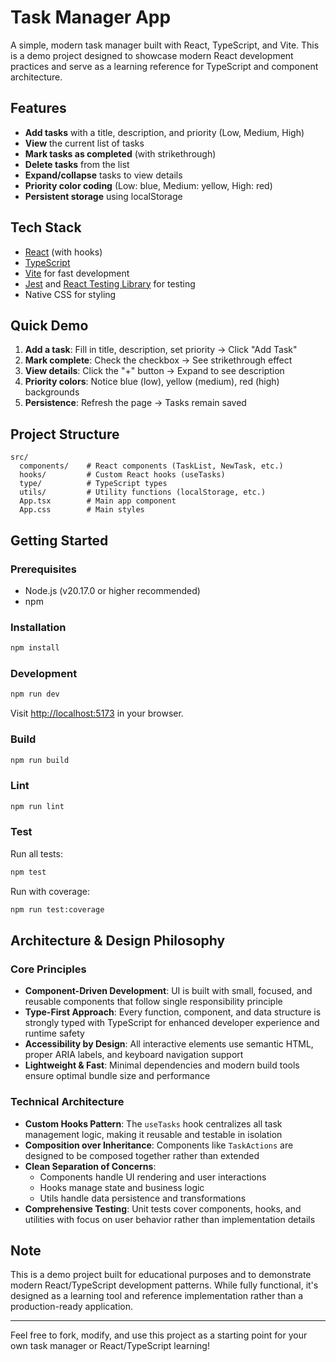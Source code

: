 # Task Manager App

A simple, modern task manager built with React, TypeScript, and Vite. 
This is a demo project designed to showcase modern React development practices and serve as a learning reference for TypeScript and component architecture.

## Features
- **Add tasks** with a title, description, and priority (Low, Medium, High)
- **View** the current list of tasks
- **Mark tasks as completed** (with strikethrough)
- **Delete tasks** from the list
- **Expand/collapse** tasks to view details
- **Priority color coding** (Low: blue, Medium: yellow, High: red)
- **Persistent storage** using localStorage

## Tech Stack
- [React](https://react.dev/) (with hooks)
- [TypeScript](https://www.typescriptlang.org/)
- [Vite](https://vitejs.dev/) for fast development
- [Jest](https://jestjs.io/) and [React Testing Library](https://testing-library.com/docs/react-testing-library/intro/) for testing
- Native CSS for styling


## Quick Demo

1. **Add a task**: Fill in title, description, set priority → Click "Add Task"
2. **Mark complete**: Check the checkbox → See strikethrough effect
3. **View details**: Click the "+" button → Expand to see description
4. **Priority colors**: Notice blue (low), yellow (medium), red (high) backgrounds
5. **Persistence**: Refresh the page → Tasks remain saved

## Project Structure
```
src/
  components/    # React components (TaskList, NewTask, etc.)
  hooks/         # Custom React hooks (useTasks)
  type/          # TypeScript types
  utils/         # Utility functions (localStorage, etc.)
  App.tsx        # Main app component
  App.css        # Main styles
```

## Getting Started

### Prerequisites
- Node.js (v20.17.0 or higher recommended)
- npm

### Installation
```sh
npm install
```

### Development
```sh
npm run dev
```
Visit [http://localhost:5173](http://localhost:5173) in your browser.

### Build
```sh
npm run build
```

### Lint
```sh
npm run lint
```

### Test
Run all tests:
```sh
npm test
```
Run with coverage:
```sh
npm run test:coverage
```


## Architecture & Design Philosophy

### Core Principles

- **Component-Driven Development**: UI is built with small, focused, and reusable components that follow single responsibility principle
- **Type-First Approach**: Every function, component, and data structure is strongly typed with TypeScript for enhanced developer experience and runtime safety
- **Accessibility by Design**: All interactive elements use semantic HTML, proper ARIA labels, and keyboard navigation support
- **Lightweight & Fast**: Minimal dependencies and modern build tools ensure optimal bundle size and performance

### Technical Architecture

- **Custom Hooks Pattern**: The `useTasks` hook centralizes all task management logic, making it reusable and testable in isolation
- **Composition over Inheritance**: Components like `TaskActions` are designed to be composed together rather than extended
- **Clean Separation of Concerns**:
  - Components handle UI rendering and user interactions
  - Hooks manage state and business logic
  - Utils handle data persistence and transformations
- **Comprehensive Testing**: Unit tests cover components, hooks, and utilities with focus on user behavior rather than implementation details

## Note

This is a demo project built for educational purposes and to demonstrate modern React/TypeScript development patterns. 
While fully functional, it's designed as a learning tool and reference implementation rather than a production-ready application.

---
Feel free to fork, modify, and use this project as a starting point for your own task manager or React/TypeScript learning!




